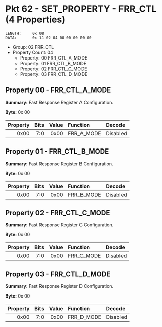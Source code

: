 # Pkt 62 - SET_PROPERTY - FRR_CTL (4 Properties)

```
LENGTH:     0x 08
DATA:       0x 11 02 04 00 00 00 00 00
```
- Group:            02  FRR_CTL
- Property Count:   04
  - Property:       00  FRR_CTL_A_MODE
  - Property:       01  FRR_CTL_B_MODE
  - Property:       02  FRR_CTL_C_MODE
  - Property:       03  FRR_CTL_D_MODE

## Property 00 - FRR_CTL_A_MODE

**Summary:**    Fast Response Register A Configuration.

**Byte:**       0x 00

| Property | Bits | Value            | Function                | Decode   |
| -------: | ---: | ----:            | :-------                | :-----   |
| 0x00     | 7:0  | 0x00             | FRR_A_MODE              | Disabled |

## Property 01 - FRR_CTL_B_MODE

**Summary:**    Fast Response Register B Configuration.

**Byte:**       0x 00

| Property | Bits | Value            | Function                | Decode   |
| -------: | ---: | ----:            | :-------                | :-----   |
| 0x00     | 7:0  | 0x00             | FRR_B_MODE              | Disabled |


## Property 02 - FRR_CTL_C_MODE

**Summary:**    Fast Response Register C Configuration.

**Byte:**       0x 00

| Property | Bits | Value            | Function                | Decode   |
| -------: | ---: | ----:            | :-------                | :-----   |
| 0x00     | 7:0  | 0x00             | FRR_C_MODE              | Disabled |



## Property 03 - FRR_CTL_D_MODE

**Summary:**    Fast Response Register D Configuration.

**Byte:**       0x 00

| Property | Bits | Value            | Function                | Decode   |
| -------: | ---: | ----:            | :-------                | :-----   |
| 0x00     | 7:0  | 0x00             | FRR_D_MODE              | Disabled |

